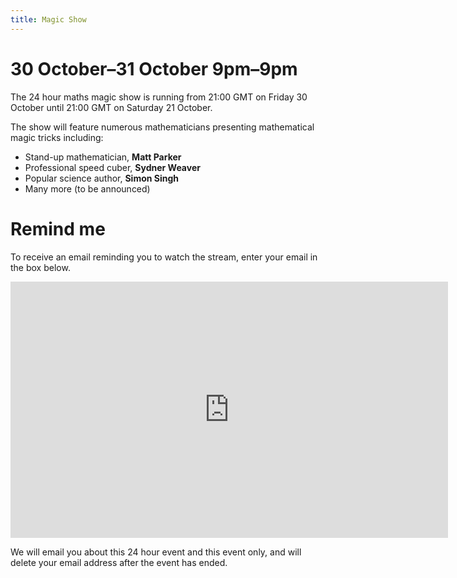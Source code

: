 ```yaml
---
title: Magic Show
---
```


30 October&ndash;31 October 9pm&ndash;9pm
=========================================

The 24 hour maths magic show is running
from 21:00 GMT on Friday 30 October until 21:00 GMT on Saturday 21 October.

The show will feature numerous mathematicians presenting mathematical magic tricks including:

- Stand-up mathematician, <strong>Matt Parker</strong>
- Professional speed cuber, <strong>Sydner Weaver</strong>
- Popular science author, <strong>Simon Singh</strong>
- Many more (to be announced)


Remind me
=========

To receive an email reminding you to watch the stream, enter your email in the box below.

<iframe src="https://docs.google.com/forms/d/e/1FAIpQLSepka2sjP0mzS-z5IFn_DzNs0zJuyoNwj4ZAU2xl71B0RVFyg/viewform?embedded=true" width="700" height="410" frameborder="0" marginheight="0" marginwidth="0">Loading…</iframe>

We will email you about this 24 hour event and this event only, and will delete your email address
after the event has ended.
